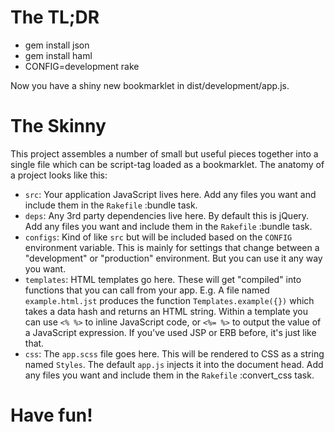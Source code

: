 # The TL;DR

- gem install json
- gem install haml
- CONFIG=development rake

Now you have a shiny new bookmarklet in dist/development/app.js.

# The Skinny

This project assembles a number of small but useful pieces together into a single file which can be script-tag
loaded as a bookmarklet. The anatomy of a project looks like this:

- `src`: Your application JavaScript lives here. Add any files you want and include them in the `Rakefile` :bundle task.
- `deps`: Any 3rd party dependencies live here. By default this is jQuery. Add any files you want and include them in the `Rakefile` :bundle task.
- `configs`: Kind of like `src` but will be included based on the `CONFIG` environment variable. This is mainly for settings that change between a "development" or "production" environment. But you can use it any way you want.
- `templates`: HTML templates go here. These will get "compiled" into functions that you can call from your app. E.g. A file named `example.html.jst` produces the function `Templates.example({})` which takes a data hash and returns an HTML string. Within a template you can use `<% %>` to inline JavaScript code, or `<%= %>` to output the value of a JavaScript expression. If you've used JSP or ERB before, it's just like that.
- `css`: The `app.scss` file goes here. This will be rendered to CSS as a string named `Styles`. The default `app.js` injects it into the document head. Add any files you want and include them in the `Rakefile` :convert_css task.

# Have fun!

